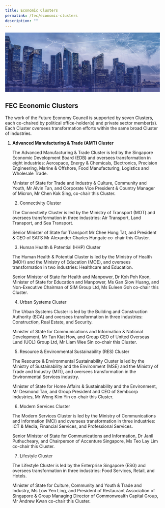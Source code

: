 ```yaml
---
title: Economic Clusters
permalink: /fec/economic-clusters
description: ""
---
```

![Banner](/images/FEC/fec%20_banner.jpg)

## FEC Economic Clusters

The work of the Future Economy Council is supported by seven Clusters, each co-chaired by political office-holder(s) and private sector member(s). Each Cluster oversees transformation efforts within the same broad Cluster of industries.

<ol>
<li><strong>Advanced Manufacturing & Trade (AMT) Cluster</strong>
<p>The Advanced Manufacturing & Trade Cluster is led by the Singapore Economic Development Board (EDB) and oversees transformation in eight industries: Aerospace, Energy & Chemicals, Electronics, Precision Engineering, Marine & Offshore, Food Manufacturing, Logistics and Wholesale Trade.
	
Minister of State for Trade and Industry & Culture, Community and Youth, Mr Alvin Tan, and Corporate Vice President & Country Manager of Micron, Mr Chen Kok Sing, co-chair this Cluster.</p>
</li>
 	 
2. Connectivity Cluster

The Connectivity Cluster is led by the Ministry of Transport (MOT) and oversees transformation in three industries: Air Transport, Land Transport, and Sea Transport.

Senior Minister of State for Transport Mr Chee Hong Tat, and President & CEO of SATS Mr Alexander Charles Hungate co-chair this Cluster.

 	 
3. Human Health & Potential (HHP) Cluster

The Human Health & Potential Cluster is led by the Ministry of Health (MOH) and the Ministry of Education (MOE), and oversees transformation in two industries: Healthcare and Education.

Senior Minister of State for Health and Manpower, Dr Koh Poh Koon, Minister of State for Education and Manpower, Ms Gan Siow Huang, and Non-Executive Chairman of SIM Group Ltd, Ms Euleen Goh co-chair this Cluster.

 	 
4. Urban Systems Cluster

The Urban Systems Cluster is led by the Building and Construction Authority (BCA) and oversees transformation in three industries:
Construction, Real Estate, and Security.

Minister of State for Communications and Information & National Development, Mr Tan Kiat How, and Group CEO of United Overseas Land (UOL) Group Ltd, Mr Liam Wee Sin co-chair this Cluster.
 	 
5. Resource & Environmental Sustainability (RES) Cluster

The Resource & Environmental Sustainability Cluster is led by the Ministry of Sustainability and the Environment (MSE) and the Ministry of Trade and Industry (MTI), and oversees transformation in the Environmental Services industry.

Minister of State for Home Affairs & Sustainability and the Environment, Mr Desmond Tan, and Group President and CEO of Sembcorp Industries, Mr Wong Kim Yin co-chair this Cluster.

 	 
6. Modern Services Cluster

The Modern Services Cluster is led by the Ministry of Communications and Information (MCI) and oversees transformation in three industries: ICT & Media, Financial Services, and Professional Services.

Senior Minister of State for Communications and Information, Dr Janil Puthucheary, and Chairperson of Accenture Singapore, Ms Teo Lay Lim co-chair this Cluster.

 	 
7. Lifestyle Cluster

The Lifestyle Cluster is led by the Enterprise Singapore (ESG) and oversees transformation in three industries: Food Services, Retail, and Hotels.

Minister of State for Culture, Community and Youth & Trade and Industry, Ms Low Yen Ling, and President of Restaurant Association of Singapore & Group Managing Director of Commonwealth Capital Group, Mr Andrew Kwan co-chair this Cluster.
</ol>